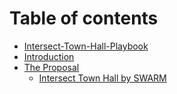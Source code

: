 # Table of contents

* [Intersect-Town-Hall-Playbook](README.md)
* [Introduction](introduction.md)
* [The Proposal](the-proposal/README.md)
  * [Intersect Town Hall by SWARM](the-proposal/intersect-town-hall-by-swarm.md)
